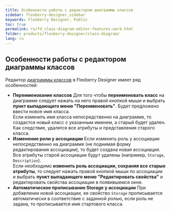 ```yaml
---
title: Особенности работы с редактором диаграммы классов
sidebar: flexberry-designer_sidebar
keywords: Flexberry Designer, Public
toc: true
permalink: ru/fd_class-diagram-editor-features-work.html
folder: products/flexberry-designer/class-diagram/
lang: ru
---
```


## Особенности работы с редактором диаграммы классов

Редактор [диаграммы классов](fd_class-diagram.html) в Flexberry Designer имеет ряд особенностей:
* **Переименование классов**
Для того чтобы **переименовать класс** на диаграмме следует нажать на него правой кнопкой мыши и выбрать **пункт выпадающего меню "Переименовать"**. Будет предложено ввести новое имя класса.  
Если изменить имя класса непосредственно на диаграмме, то создастся новый класс с указанным именем, а старый будет удален. Как следствие, удалятся все атрибуты и представления старого класса.
* **Изменение роли у ассоциации**
Если изменить роль у ассоциации непосредственно на диаграмме (не поднимая форму редактирования ассоциации), то будет создана новая ассоциация. Все атрибуты старой ассоциации будут удалены (например, `Storage`, `Description`).  
Если необходимо **изменить роль ассоциации, сохраняя все старые атрибуты**, то следует нажать правой кнопкой мыши по ассоциации и выбрать **пункт выпадающего меню "Редактировать свойства"** и редактировать свойства ассоциации в появившемся окне.
* **Автоматическое прописывание Storage у ассоциации**
При добавлении новой ассоциации, ее свойство `Storage` прописывается автоматически в соответствие с заданной ролью, если роль не задана, то прописывается имя стартового класса. 
